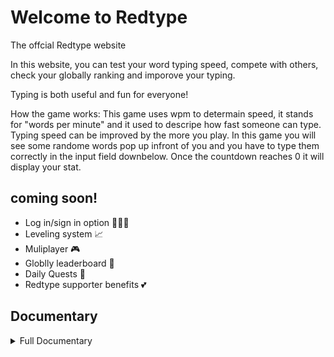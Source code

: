 # Welcome to Redtype
The offcial Redtype website

In this website, you can test your word typing speed, compete with others, check your globally ranking and imporove your typing.

Typing is both useful and fun for everyone!

How the game works:
This game uses wpm to determain speed, it stands for "words per minute" and it used to descripe
how fast someone can type. Typing speed can be improved by the more you play. In this game you
will see some randome words pop up infront of you and you have to type them correctly in the
input field downbelow. Once the countdown reaches 0 it will display your stat.

## coming soon!
- Log in/sign in option 🙋🏻‍♀️
- Leveling system 📈
- Muliplayer 🎮
- Globlly leaderboard 👑
- Daily Quests 📝
- Redtype supporter benefits 💕

## Documentary

<details>
  <summary> Full Documentary</summary>

# Project started at 10/14/2024


##  10/14/2024
  On the first day I started by making a Redtype logo, after that I fucused on the front part of the website, where I made the navbar and a few other components. i also made a list of things that I planned on doing.
  ![Redtype before the start](https://github.com/user-attachments/assets/890bfceb-c3ae-4f18-9f88-fd6269d31428)

##  10/16/2024
  On this wednesday I created multiple samples of the redtype logo just in case it needed a change, then I started directly on the main process of making the game. I liked monkeytype's design and took inspiration to creat the main game in the middle of the screen (https://monkeytype.com). I decided to make the main colors grey and red since its a good match of contrast both and its overall a unik usage.
  ![Redtype start](https://github.com/user-attachments/assets/d81d16d6-b657-46a7-8ede-f561aa61eed4)
  

##  10/17/2024
  Today I learned using flask and connected it with the website, now I can use python, sql along with HTML, CSS and javascript. I later added some basic python code that makes random words appear on the screen each time you enter the website. This was done using the randit script that selects one from a list of words. The hard part was to connect CSS, javascript and the images with python. HTML is no longer the main boss that decides the connections between each language.
  ![word spawn on screen](https://github.com/user-attachments/assets/058379fc-2bc6-4714-8e34-663c25d83152)

##  10/19/2024
  Using javascript today I made the user able to type the words that appeared on the screen. This wasn't hard as I expected, all I had to do was make the javascript able to catch the user input and then check if the input matches with the displayed word. I needed to use a bit of chatGPT since I didn't know how to make this happen at a instant. ChatGPT explaind very well to me and I now know what DOM does.
  ![word spawn](https://github.com/user-attachments/assets/85b5327b-8c80-4a7b-a77b-4fa64aeff734)
  

##  10/20/2024
  The website now has a word and character counter. Adding the word counter wasn't tough, all the javascript had to do was add one on the counter each time the word user entered was correct. the character counter on the other hand was a bit hard to solve, but it turns out that I just needed the user inputs lenght after each correct word. Also connected it with HTML so it displays these stats during the test.
  ![charcters](https://github.com/user-attachments/assets/9ff9e889-af1d-4b16-b045-fcfbadb4e1fc)

##  10/21/2024
  Today I made the total stats appear on a display screen after each attampt. This screen is avaliale as soon as the timer of the test runs out. It diaplys all the information and it also tells the user their WPN (words per minute). The WPM formula is pretty straight forward, its caracters divided by 5 and then divied that by the time usage in minutes. I still need to make the frontend version for this display, but atleast the backend part works so far
![stats display after each test](https://github.com/user-attachments/assets/e9afa285-681e-4fdd-af95-eed848143658)

##  10/23/2024
  On this day I decided to take a break from the backend coding part and fucused more on the frontend part. I designed serveral things all around the websided, but kept it mostly on the display menu. It now has a better view by blurring the backround, adding an     
aditional hover effect and loads in with a 0.5 cooldown to smooth it in. 
![fixed the stat display](https://github.com/user-attachments/assets/b1f6ce84-3ac1-43ef-9d3d-e7ee1fab865b)
</details>
